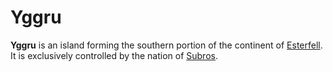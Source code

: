 # Yggru

**Yggru** is an island forming the southern portion of the continent of [Esterfell](../). It is exclusively controlled by the nation of [Subros](../../../../societies/subros).
